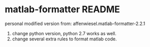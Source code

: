 # matlab-formatter README
personal modified version from: affenwiesel.matlab-formatter-2.2.1
1. change python version, python 2.7 works as well.
2. change several extra rules to format matlab code.